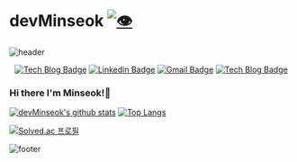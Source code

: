 # devMinseok [![👁](https://hits.seeyoufarm.com/api/count/incr/badge.svg?url=https%3A%2F%2Fgithub.com%2Fdev#Minseok)](https://github.com/devMinseok)

![header](https://capsule-render.vercel.app/api?type=wave&color=timeGradient&height=280&section=header&text=I'm%20iS%20Developer&fontSize=70&animation=fadeIn&fontAlignY=40)

<div align=center>
  
[![Tech Blog Badge](http://img.shields.io/badge/-Tech%20blog-black?style=flat-square&logo=github&link=https://zzsza.github.io/)](https://devminseok.medium.com)
[![Linkedin Badge](https://img.shields.io/badge/-LinkedIn-blue?style=flat-square&logo=Linkedin&logoColor=white&link=https://www.linkedin.com/in/민석-강-a8a292176/)](https://www.linkedin.com/in/민석-강-a8a292176/)
[![Gmail Badge](https://img.shields.io/badge/Gmail-d14836?style=flat-square&logo=Gmail&logoColor=white&link=mailto:qbq5000@gmail.com)](mailto:qbq5000@gmail.com)
[![Tech Blog Badge](http://img.shields.io/badge/-Portfolio-black?style=flat-square&logo=github&link=https://zzsza.github.io/)](https://devMinseok.github.io)

</div>

### Hi there I'm Minseok!👋

[![devMinseok's github stats](https://github-readme-stats.vercel.app/api?username=devMinseok&count_private=true&show_icons=true)](https://github.com/devMinseok)
[![Top Langs](https://github-readme-stats.vercel.app/api/top-langs/?username=devMinseok&show_icons=true&hide_border=true&layout=compact)](https://github.com/devMinseok)

[![Solved.ac 프로필](http://mazassumnida.wtf/api/v2/generate_badge?boj=qbq5000)](https://solved.ac/qbq5000)

![footer](https://capsule-render.vercel.app/api?type=wave&color=F05138&height=150&section=footer&text=Swift&fontSize=60&animation=fadeIn&fontColor=FFFFFF&fontAlign=61)

